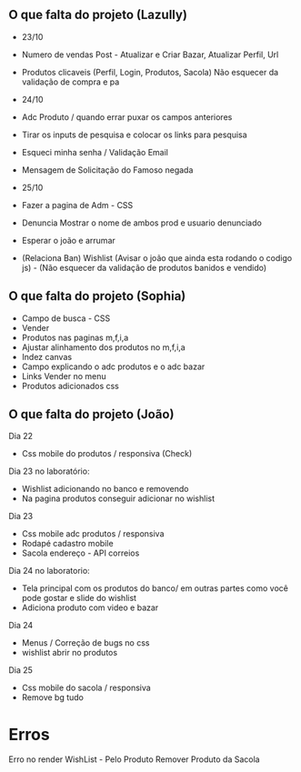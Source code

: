 ## O que falta do projeto (Lazully)

- 23/10
- Numero de vendas Post - Atualizar e Criar Bazar, Atualizar Perfil, Url
- Produtos clicaveis (Perfil, Login, Produtos, Sacola) Não esquecer da validação de compra e pa

- 24/10
- Adc Produto / quando errar puxar os campos anteriores
- Tirar os inputs de pesquisa e colocar os links para pesquisa
- Esqueci minha senha / Validação Email
- Mensagem de Solicitação do Famoso negada

- 25/10
- Fazer a pagina de Adm - CSS
- Denuncia Mostrar o nome de ambos prod e usuario denunciado

- Esperar o joão e arrumar
- (Relaciona Ban) Wishlist (Avisar o joão que ainda esta rodando o codigo js) - (Não esquecer da validação de produtos banidos e vendido)


## O que falta do projeto (Sophia)

- Campo de busca - CSS
- Vender
- Produtos nas paginas m,f,i,a
- Ajustar alinhamento dos produtos no m,f,i,a
- Indez canvas
- Campo explicando o adc produtos e o adc bazar
- Links Vender no menu
- Produtos adicionados css


## O que falta do projeto (João)

Dia 22 
- Css mobile do produtos / responsiva (Check)

Dia 23 no laboratório:
- Wishlist adicionando no banco e removendo
- Na pagina produtos conseguir adicionar no wishlist

Dia 23 
- Css mobile adc produtos / responsiva
- Rodapé cadastro mobile
- Sacola endereço - API correios

Dia 24 no laboratorio:
- Tela principal com os produtos do banco/ em outras partes como você pode gostar e slide do wishlist
- Adiciona produto com video e bazar

Dia 24
- Menus / Correção de bugs no css
-  wishlist abrir no produtos

Dia 25
- Css mobile do sacola / responsiva
- Remove bg tudo


# Erros

Erro no render
WishList - Pelo Produto
Remover Produto da Sacola